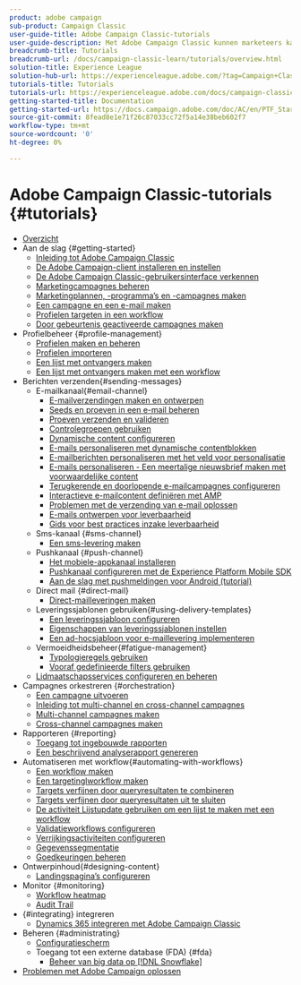 ```yaml
---
product: adobe campaign
sub-product: Campaign Classic
user-guide-title: Adobe Campaign Classic-tutorials
user-guide-description: Met Adobe Campaign Classic kunnen marketeers kanaaloverschrijdende klantervaringen ontwerpen. Het biedt ook een omgeving voor visuele campagneorkestratie, realtime-interactiebeheer en uitvoering via meerdere kanalen.
breadcrumb-title: Tutorials
breadcrumb-url: /docs/campaign-classic-learn/tutorials/overview.html
solution-title: Experience League
solution-hub-url: https://experienceleague.adobe.com/?tag=Campaign+Classic#recommended/solutions/campaign
tutorials-title: Tutorials
tutorials-url: https://experienceleague.adobe.com/docs/campaign-classic-learn/tutorials/overview.html
getting-started-title: Documentation
getting-started-url: https://docs.campaign.adobe.com/doc/AC/en/PTF_Starting_with_Adobe_Campaign_About_Adobe_Campaign_Classic.html
source-git-commit: 8fead8e1e71f26c87033cc72f5a14e38beb602f7
workflow-type: tm+mt
source-wordcount: '0'
ht-degree: 0%

---
```



# Adobe Campaign Classic-tutorials {#tutorials}

+ [Overzicht](/help/overview.md)
+ Aan de slag {#getting-started}
   + [Inleiding tot Adobe Campaign Classic](/help/getting-started/introduction-to-adobe-campaign-classic.md)
   + [De Adobe Campaign-client installeren en instellen](/help/getting-started/install-and-setup-the-adobe-campaign-client.md)
   + [De Adobe Campaign Classic-gebruikersinterface verkennen](/help/getting-started/exploring-the-adobe-campaign-classic-user-interface.md)
   + [Marketingcampagnes beheren](/help/getting-started/managing-marketing-campaigns.md)
   + [Marketingplannen, -programma’s en -campagnes maken](/help/getting-started/creating-a-marketing-plan-programs-and-campaigns.md)
   + [Een campagne en een e-mail maken](/help/getting-started/creating-a-campaign-and-an-email.md)
   + [Profielen targeten in een workflow](/help/getting-started/targeting-profiles-in-a-workflow.md)
   + [Door gebeurtenis geactiveerde campagnes maken](/help/getting-started/create-event-triggered-campaigns.md)
+ Profielbeheer {#profile-management}
   + [Profielen maken en beheren](/help/profile-management/create-and-manage-profiles.md)
   + [Profielen importeren](/help/data-management/importing-profiles.md)
   + [Een lijst met ontvangers maken](/help/profile-management/creating-a-list-of-recipients.md)
   + [Een lijst met ontvangers maken met een workflow](/help/profile-management/creating-a-list-of-recipients-with-a-workflow.md)
+ Berichten verzenden{#sending-messages}
   + E-mailkanaal{#email-channel}
      + [E-mailverzendingen maken en ontwerpen](/help/sending-messages/email-channel/create-and-design-email-deliveries.md)
      + [Seeds en proeven in een e-mail beheren](/help/sending-messages/email-channel/managing-seed-and-proofs.md)
      + [Proeven verzenden en valideren](/help/sending-messages/email-channel/send-and-validate-proofs.md)
      + [Controlegroepen gebruiken](/help/sending-messages/email-channel/use-control-groups.md)
      + [Dynamische content configureren](/help/sending-messages/email-channel/configuring-dynamic-content.md)
      + [E-mails personaliseren met dynamische contentblokken](/help/sending-messages/email-channel/personalization-with-dynamic-content-blocks.md)
      + [E-mailberichten personaliseren met het veld voor personalisatie](/help/sending-messages/email-channel/personalizing-emails-using-personalization-fields.md)
      + [E-mails personaliseren - Een meertalige nieuwsbrief maken met voorwaardelijke content](/help/sending-messages/email-channel/personalizing-emails-create-a-multi-lingual-newsletter-using-conditional-content.md)
      + [Terugkerende en doorlopende e-mailcampagnes configureren](/help/sending-messages/recurring-deliveries.md)
      + [Interactieve e-mailcontent definiëren met AMP](/help/sending-messages/email-channel/defining-interactive-email-content-with-amp.md)
      + [Problemen met de verzending van e-mail oplossen](/help/sending-messages/email-channel/troubleshooting-email-delivery-issues.md)
      + [E-mails ontwerpen voor leverbaarheid](/help/sending-messages/email-channel/design-emails-for-deliverability.md)
      + [Gids voor best practices inzake leverbaarheid](https://experienceleague.adobe.com/docs/deliverability-learn/deliverability-best-practice-guide/introduction.html?lang=nl)
   + Sms-kanaal {#sms-channel}
      + [Een sms-levering maken](/help/sending-messages/mobile-channel/create-a-sms-delivery.md)
   + Pushkanaal {#push-channel}
      + [Het mobiele-appkanaal installeren](/help/sending-messages/mobile-channel/installing-the-mobile-app-channel.md)
      + [Pushkanaal configureren met de Experience Platform Mobile SDK](/help/sending-messages/mobile-channel/configure-push-using-aep-mobile-sdk.md)
      + [Aan de slag met pushmeldingen voor Android (tutorial)](https://experienceleague.adobe.com/docs/campaign-classic-learn/getting-started-with-push-notifications-for-android/introduction.html?lang=nl)
   + Direct mail {#direct-mail}
      + [Direct-mailleveringen maken](/help/sending-messages/direct-mail/creating-direct-mail-deliveries.md)
   + Leveringssjablonen gebruiken{#using-delivery-templates}
      + [Een leveringssjabloon configureren](/help/sending-messages/using-delivery-templates/configuring-a-delivery-template.md)
      + [Eigenschappen van leveringssjablonen instellen](/help/sending-messages/using-delivery-templates/setting-delivery-template-properties.md)
      + [Een ad-hocsjabloon voor e-maillevering implementeren](/help/sending-messages/using-delivery-templates/deploying-ad-hoc-email-delivery-template.md)
   + Vermoeidheidsbeheer{#fatigue-management}
      + [Typologieregels gebruiken](/help/sending-messages/fatigue-management/typology-rules-for-fatigue-management.md)
      + [Vooraf gedefinieerde filters gebruiken](/help/sending-messages/fatigue-management/fatigue-management-using-filters.md)
   + [Lidmaatschapsservices configureren en beheren](/help/sending-messages/configuring-and-managing-subscription-services.md)
+ Campagnes orkestreren {#orchestration}
   + [Een campagne uitvoeren](/help/orchestrating-campaigns/executing-a-campaign.md)
   + [Inleiding tot multi-channel en cross-channel campagnes](/help/orchestrating-campaigns/introduction-to-cross-and-multi-channel-campaigns.md)
   + [Multi-channel campagnes maken](/help/orchestrating-campaigns/multi-channel-campaigns.md)
   + [Cross-channel campagnes maken](/help/orchestrating-campaigns/cross-channel-campaigns.md)
+ Rapporteren {#reporting}
   + [Toegang tot ingebouwde rapporten](/help/reporting/accessing-built-in-reports.md)
   + [Een beschrijvend analyserapport genereren](/help/reporting/generating-a-descriptive-analysis-report.md)
+ Automatiseren met workflow{#automating-with-workflows}
   + [Een workflow maken](/help/automating-with-workflows/creating-a-workflow.md)
   + [Een targetinglworkflow maken](/help/automating-with-workflows/creating-a-targeting-workflow.md)
   + [Targets verfijnen door queryresultaten te combineren](/help/automating-with-workflows/refining-targets-by-combining-query-results.md)
   + [Targets verfijnen door queryresultaten uit te sluiten](/help/automating-with-workflows/refining-targets-by-excluding-query-results.md)
   + [De activiteit Lijstupdate gebruiken om een lijst te maken met een workflow](/help/automating-with-workflows/using-the-update-list-activity.md)
   + [Validatieworkflows configureren](/help/automating-with-workflows/validation-flow-configuration.md)
   + [Verrijkingsactiviteiten configureren](/help/automating-with-workflows/enrichment-activity.md)
   + [Gegevenssegmentatie](/help/data-management/data-segmentation.md)
   + [Goedkeuringen beheren](/help/automating-with-workflows/managing-approvals.md)
+ Ontwerpinhoud{#designing-content}
   + [Landingspagina’s configureren](/help/designing-content/configure-landingpages.md)
+ Monitor {#monitoring}
   + [Workflow heatmap](/help/monitoring-campaign-classic/workflow-heatmap.md)
   + [Audit Trail](/help/monitoring-campaign-classic/audit-trail.md)
+ {#integrating} integreren
   + [Dynamics 365 integreren met Adobe Campaign Classic](/help/integrations/dynamics365-integration.md)
+ Beheren {#administrating}
   + [Configuratiescherm](https://experienceleague.adobe.com/docs/campaign-classic-learn/control-panel/control-panel-overview.html?lang=nl)
   + Toegang tot een externe database (FDA) {#fda}
      + [Beheer van big data op [!DNL Snowflake]](/help/administrating/snowflake/big-data-segmentation-on-snowflake.md)
+ [Problemen met Adobe Campaign oplossen](https://experienceleague.adobe.com/docs/campaign-classic-learn/troubleshooting/overview.html)